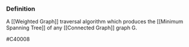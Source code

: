 ### Definition
A [[Weighted Graph]] traversal algorithm which produces the [[Minimum Spanning Tree]] of any [[Connected Graph]] graph G.

#C40008 